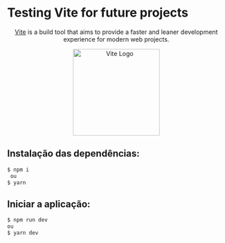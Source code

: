 # Testing Vite for future projects

<p align="center">
  <a href="https://vitejs.dev/guide" target="blank">Vite</a> is a build tool that aims to provide a faster and leaner development experience for modern web projects.
</p>

<p align="center">
  <a href="https://vitejs.dev/" target="blank"><img src="https://vitejs.dev/logo-with-shadow.png" width="200" alt="Vite Logo" /></a>
</p>

## Instalação das dependências:

```bash
$ npm i
 ou
$ yarn
```

## Iniciar a aplicação:

```bash
$ npm run dev
ou
$ yarn dev
```
